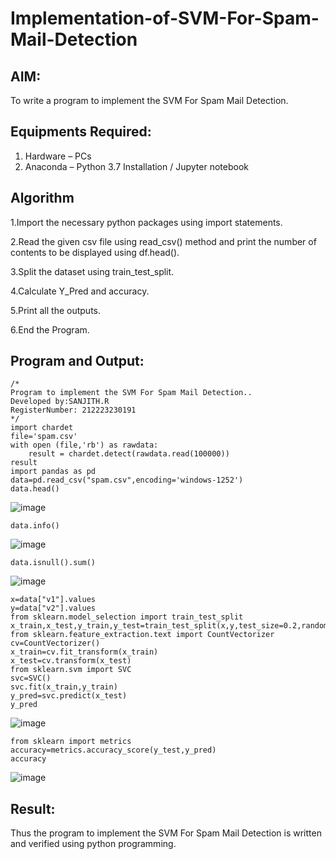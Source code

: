 # Implementation-of-SVM-For-Spam-Mail-Detection

## AIM:
To write a program to implement the SVM For Spam Mail Detection.

## Equipments Required:
1. Hardware – PCs
2. Anaconda – Python 3.7 Installation / Jupyter notebook

## Algorithm
1.Import the necessary python packages using import statements.

2.Read the given csv file using read_csv() method and print the number of contents to be displayed using df.head().

3.Split the dataset using train_test_split.

4.Calculate Y_Pred and accuracy.

5.Print all the outputs.

6.End the Program.

## Program and Output:
```
/*
Program to implement the SVM For Spam Mail Detection..
Developed by:SANJITH.R
RegisterNumber: 212223230191
*/
import chardet
file='spam.csv'
with open (file,'rb') as rawdata:
    result = chardet.detect(rawdata.read(100000))
result
import pandas as pd
data=pd.read_csv("spam.csv",encoding='windows-1252')
data.head()
```
![image](https://github.com/user-attachments/assets/cb03e943-02fc-4f36-a81c-ad3e5dead0e9)


```
data.info()
```
![image](https://github.com/user-attachments/assets/145af677-8d97-456c-959f-c752490dbff7)


```
data.isnull().sum()
```
![image](https://github.com/user-attachments/assets/14ca0be9-88b7-406d-9400-b6ecb7ce7f81)


```
x=data["v1"].values
y=data["v2"].values
from sklearn.model_selection import train_test_split
x_train,x_test,y_train,y_test=train_test_split(x,y,test_size=0.2,random_state=0)
from sklearn.feature_extraction.text import CountVectorizer
cv=CountVectorizer()
x_train=cv.fit_transform(x_train)
x_test=cv.transform(x_test)
from sklearn.svm import SVC
svc=SVC()
svc.fit(x_train,y_train)
y_pred=svc.predict(x_test)
y_pred
```
![image](https://github.com/user-attachments/assets/8cdfabfc-6e41-47c5-b376-afa3770cbac8)


```
from sklearn import metrics
accuracy=metrics.accuracy_score(y_test,y_pred)
accuracy
```
![image](https://github.com/user-attachments/assets/97159524-0d1c-4422-a7fd-28b3ad3cd2c7)


## Result:
Thus the program to implement the SVM For Spam Mail Detection is written and verified using python programming.
